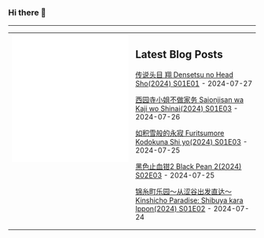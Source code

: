 ### Hi there 👋

<!--
**etng/etng** is a ✨ _special_ ✨ repository because its `README.md` (this file) appears on your GitHub profile.

Here are some ideas to get you started:

- 🔭 I’m currently working on ...
- 🌱 I’m currently learning ...
- 👯 I’m looking to collaborate on ...
- 🤔 I’m looking for help with ...
- 💬 Ask me about ...
- 📫 How to reach me: ...
- 😄 Pronouns: ...
- ⚡ Fun fact: ...
-->


---

<table>
<tr>
<td valign="top" width="50%">
<img src="metrics.svg" alt="Metric" />
</td>
<td valign="top" width="50%">

## Latest Blog Posts
<!-- blog start -->
[传说头目 翔 Densetsu no Head Sho(2024) S01E01](http://www.fanxinzhui.com/rr/2582#S01E01) - 2024-07-27

[西园寺小姐不做家务 Saionjisan wa Kaji wo Shinai(2024) S01E03](http://www.fanxinzhui.com/rr/2578#S01E03) - 2024-07-26

[如积雪般的永寂 Furitsumore Kodokuna Shi yo(2024) S01E03](http://www.fanxinzhui.com/rr/2576#S01E03) - 2024-07-25

[黑色止血钳2 Black Pean 2(2024) S02E03](http://www.fanxinzhui.com/rr/2577#S02E03) - 2024-07-25

[锦糸町乐园～从涩谷出发直达～ Kinshicho Paradise: Shibuya kara Ippon(2024) S01E02](http://www.fanxinzhui.com/rr/2579#S01E02) - 2024-07-24
<!-- blog end -->

</td></tr></table>

